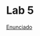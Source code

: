 # Lab 5

[Enunciado](https://docs.google.com/document/d/1tnmHP-7PcWL_rKGA4LRMHsL7gOIHiup-YSHW5ANDmHs/edit?tab=t.0#heading=h.qox35gc3iwsm)
